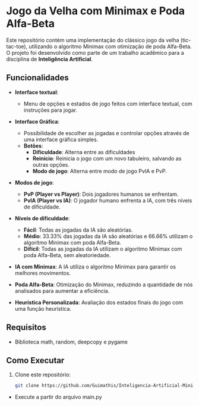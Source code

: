 # Jogo da Velha com Minimax e Poda Alfa-Beta

Este repositório contém uma implementação do clássico jogo da velha (tic-tac-toe), utilizando o algoritmo Minimax com otimização de poda Alfa-Beta. O projeto foi desenvolvido como parte de um trabalho acadêmico para a disciplina de **Inteligência Artificial**.

## Funcionalidades
- **Interface textual**:
  -  Menu de opções e estados de jogo feitos com interface textual, com instruções para jogar.
  

- **Interface Gráfica**:
    - Possibilidade de escolher as jogadas e controlar opções através de uma interface gráfica simples.
    - **Botões**:
      - **Dificuldade**: Alterna entre as dificuldades
      - **Reinicio**: Reinicia o jogo com um novo tabuleiro, salvando as outras opções.
      - **Modo de jogo**: Alterna entre modo de jogo PvIA e PvP.
      

- **Modos de jogo**:
  - **PvP (Player vs Player)**: Dois jogadores humanos se enfrentam.
  - **PvIA (Player vs IA)**: O jogador humano enfrenta a IA, com três níveis de dificuldade.
  

- **Níveis de dificuldade**:
  - **Fácil**: Todas as jogadas da IA são aleatórias.
  - **Médio**: 33.33% das jogadas da IA são aleatórias e 66.66% utilizam o algoritmo Minimax com poda Alfa-Beta.
  - **Difícil**: Todas as jogadas da IA utilizam o algoritmo Minimax com poda Alfa-Beta, sem aleatoriedade.


- **IA com Minimax**: A IA utiliza o algoritmo Minimax para garantir os melhores movimentos.
- **Poda Alfa-Beta**: Otimização do Minimax, reduzindo a quantidade de nós analisados para aumentar a eficiência.
- **Heurística Personalizada**: Avaliação dos estados finais do jogo com uma função heurística.

## Requisitos

- Biblioteca math, random, deepcopy e pygame

## Como Executar

1. Clone este repositório:
   ```bash
   git clone https://github.com/Guimathis/Inteligencia-Artificial-MiniMax-Trabalho-1.git
   
- Execute a partir do arquivo main.py
